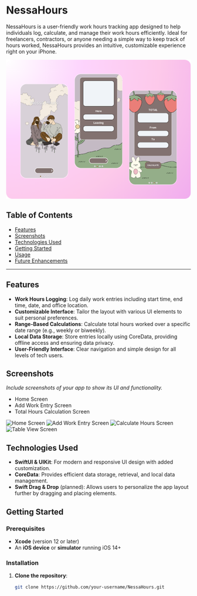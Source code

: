 # NessaHours

NessaHours is a user-friendly work hours tracking app designed to help individuals log, calculate, and manage their work hours efficiently. Ideal for freelancers, contractors, or anyone needing a simple way to keep track of hours worked, NessaHours provides an intuitive, customizable experience right on your iPhone.

![NessaHours Preview](app_images/app.png) <!-- Replace with actual path once image is added -->

## Table of Contents
- [Features](#features)
- [Screenshots](#screenshots)
- [Technologies Used](#technologies-used)
- [Getting Started](#getting-started)
- [Usage](#usage)
- [Future Enhancements](#future-enhancements)

---

## Features
- **Work Hours Logging**: Log daily work entries including start time, end time, date, and office location.
- **Customizable Interface**: Tailor the layout with various UI elements to suit personal preferences.
- **Range-Based Calculations**: Calculate total hours worked over a specific date range (e.g., weekly or biweekly).
- **Local Data Storage**: Store entries locally using CoreData, providing offline access and ensuring data privacy.
- **User-Friendly Interface**: Clear navigation and simple design for all levels of tech users.

## Screenshots
*Include screenshots of your app to show its UI and functionality.*
- Home Screen
- Add Work Entry Screen
- Total Hours Calculation Screen

![Home Screen](Intro.png)
![Add Work Entry Screen](2.png)
![Calculate Hours Screen](3.png)
![Table View Screen](4.png)

## Technologies Used
- **SwiftUI & UIKit**: For modern and responsive UI design with added customization.
- **CoreData**: Provides efficient data storage, retrieval, and local data management.
- **Swift Drag & Drop** (planned): Allows users to personalize the app layout further by dragging and placing elements.

## Getting Started
### Prerequisites
- **Xcode** (version 12 or later)
- An **iOS device** or **simulator** running iOS 14+

### Installation
1. **Clone the repository**:
   ```bash
   git clone https://github.com/your-username/NessaHours.git
